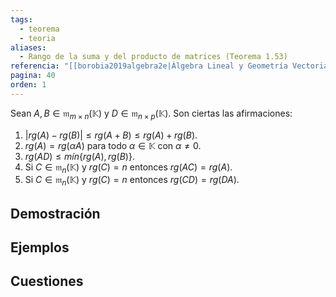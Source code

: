 ```yaml
---
tags:
  - teorema
  - teoria
aliases:
  - Rango de la suma y del producto de matrices (Teorema 1.53)
referencia: "[[borobia2019algebra2e|Álgebra Lineal y Geometría Vectorial (2a ed)]]"
pagina: 40
orden: 1
---
```

Sean $A,B \in \mathfrak{m}_{m \times n}(\mathbb{K})$ y $D \in \mathfrak{m}_{n \times p}(\mathbb{K})$. Son ciertas las afirmaciones:
1. $|rg(A)-rg(B)| \leq rg(A+B) \leq rg(A) + rg(B)$.
2. $rg(A) = rg(\alpha A)$ para todo $\alpha \in \mathbb{K}$ con $\alpha \neq 0$.
3. $rg(AD) \leq mín\{rg(A), rg(B)\}$.
4. Si $C \in \mathfrak{m}_n(\mathbb{K})$ y $rg(C)=n$ entonces $rg(AC) = rg(A)$.
5. Si $C \in \mathfrak{m}_n(\mathbb{K})$ y $rg(C)=n$ entonces $rg(CD) = rg(DA)$.

## Demostración

## Ejemplos

## Cuestiones
